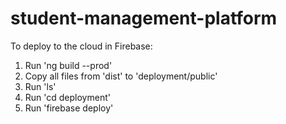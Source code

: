 # student-management-platform

To deploy to the cloud in Firebase:
1. Run 'ng build --prod'
2. Copy all files from 'dist' to 'deployment/public'
3. Run 'ls'
4. Run 'cd deployment'
5. Run 'firebase deploy'